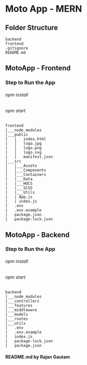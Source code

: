 # Moto App - MERN

## Folder Structure

```
backend
frontend
.gitignore
README.md
```

## MotoApp - Frontend

### Step to Run the App

###### npm install

###### npm start

```
frontend
|___node_modules
|___public
|   │   index.html
|   │   logo.jpg
|   │   logo.png
|   │   logo.svg
|   │   manifest.json
|___src
│   │___Assets
│   │___Components
│   │___Containers
|   |___Data
|   |___HOCS
|   |___SCSS
|   |___Utils
|   | App.js
|   | index.js
|   .env
|   .env.example
|   package.json
|   package-lock.json
```

## MotoApp - Backend

### Step to Run the App

###### npm install

###### npm start

```
backend
|___node_modules
|___controllers
|___features
|___middleware
|___models
|___routes
|___utils
│   .env
|   .env.example
|   index.js
|   package-lock.json
|   package.json
```

#### README.md by Rajan Gautam
